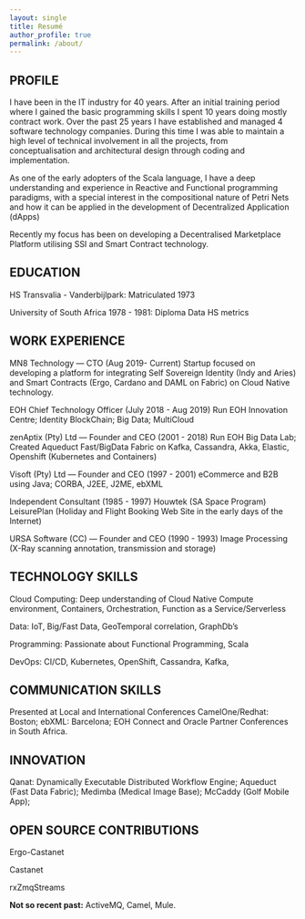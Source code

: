 ```yaml
---
layout: single
title: Resumé
author_profile: true
permalink: /about/
---
```


## PROFILE

 I have been in the IT industry for 40 years. After an initial training period where I gained the basic programming skills I spent 10 years doing mostly contract work. Over the past 25 years I have established and managed 4 software technology companies. During this time I was able to maintain a high level of technical involvement in all the projects, from conceptualisation and architectural design through coding and implementation.

As one of the early adopters of the Scala language, I have a deep understanding and experience in Reactive and Functional programming paradigms, with a special interest in the compositional nature of Petri Nets and how it can be applied in the development of Decentralized Application (dApps)

Recently my focus has been on developing a Decentralised Marketplace Platform utilising SSI and Smart Contract technology.

## EDUCATION

HS Transvalia - Vanderbijlpark: Matriculated 1973

University of South Africa
1978 - 1981: Diploma Data HS metrics

## WORK EXPERIENCE

MN8 Technology — CTO (Aug 2019- Current)
Startup focused on developing a  platform for integrating Self Sovereign Identity (Indy and Aries) and Smart Contracts (Ergo, Cardano and DAML on Fabric) on Cloud Native technology.

EOH  Chief Technology Officer (July 2018 - Aug 2019)
Run EOH Innovation Centre; Identity BlockChain; Big Data; MultiCloud 

zenAptix (Pty) Ltd — Founder and CEO (2001 - 2018)
Run EOH Big Data Lab; Created Aqueduct Fast/BigData Fabric on Kafka, Cassandra, Akka, Elastic, Openshift (Kubernetes and Containers)

Visoft (Pty) Ltd — Founder and CEO (1997 - 2001)
eCommerce and B2B using Java; CORBA, J2EE, J2ME, ebXML

Independent Consultant (1985 - 1997)
Houwtek (SA Space Program) 
LeisurePlan (Holiday and Flight Booking Web Site in the early days of the Internet)

URSA Software (CC) — Founder and CEO (1990 - 1993)
Image Processing (X-Ray scanning annotation, transmission and storage)

## TECHNOLOGY SKILLS

Cloud Computing: Deep understanding of Cloud Native Compute environment,
Containers, Orchestration, Function as a Service/Serverless

Data: IoT, Big/Fast Data, GeoTemporal correlation, GraphDb’s

Programming: Passionate about Functional Programming, Scala

DevOps: CI/CD, Kubernetes, OpenShift, Cassandra, Kafka, 

## COMMUNICATION SKILLS
Presented at Local and International Conferences
CamelOne/Redhat: Boston; ebXML: Barcelona; EOH Connect and Oracle Partner Conferences in South Africa.

## INNOVATION

Qanat: Dynamically Executable Distributed Workflow Engine;
Aqueduct (Fast Data Fabric); Medimba (Medical Image Base); McCaddy (Golf Mobile App); 

## OPEN SOURCE CONTRIBUTIONS

Ergo-Castanet

Castanet

rxZmqStreams

__Not so recent past:__  ActiveMQ, Camel, Mule.
